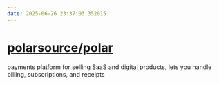```yaml
---
date: 2025-06-26 23:37:03.352015
---
```


# [polarsource/polar](https://github.com/polarsource/polar)

payments platform for selling SaaS and digital products, lets you handle billing, subscriptions, and receipts